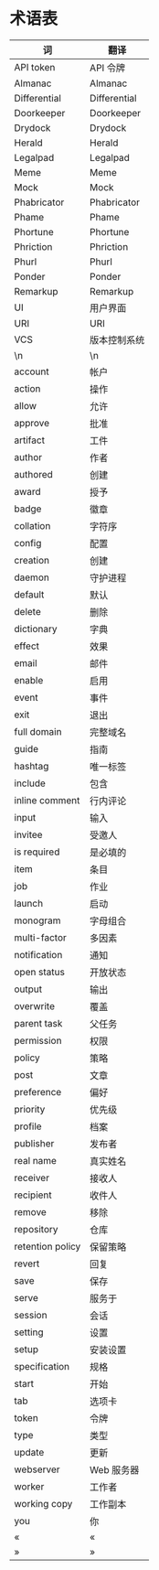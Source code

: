 # 术语表

词 | 翻译
-- | -----------
API token | API 令牌
Almanac | Almanac
Differential | Differential
Doorkeeper | Doorkeeper
Drydock | Drydock
Herald | Herald
Legalpad | Legalpad
Meme | Meme
Mock | Mock
Phabricator | Phabricator
Phame | Phame
Phortune | Phortune
Phriction | Phriction
Phurl | Phurl
Ponder | Ponder
Remarkup | Remarkup
UI | 用户界面
URI | URI
VCS | 版本控制系统
\n | \n
account | 帐户
action | 操作
allow | 允许
approve | 批准
artifact | 工件
author | 作者
authored | 创建
award | 授予|奖励
badge | 徽章
collation | 字符序
config | 配置
creation | 创建
daemon | 守护进程
default | 默认
delete | 删除
dictionary | 字典
effect | 效果|影响
email | 邮件
enable | 启用
event | 事件
exit | 退出
full domain | 完整域名
guide | 指南
hashtag | 唯一标签
include | 包含
inline comment | 行内评论
input | 输入
invitee | 受邀人
is required | 是必填的
item | 条目|菜单项
job | 作业
launch | 启动
monogram | 字母组合
multi-factor | 多因素
notification | 通知
open status | 开放状态
output | 输出|--output
overwrite | 覆盖|--overwrite
parent task | 父任务
permission | 权限
policy | 策略
post | 文章|发送|发布
preference | 偏好
priority | 优先级
profile | 档案|分析
publisher | 发布者
real name | 真实姓名
receiver | 接收人
recipient | 收件人|接受者
remove | 移除
repository | 仓库|repository
retention policy | 保留策略
revert | 回复
save | 保存
serve | 服务于
session | 会话
setting | 设置
setup | 安装设置
specification | 规格
start | 开始|启动
tab | 选项卡
token | 令牌|符记|符号|语素|token
type | 类型|键入
update | 更新
webserver | Web 服务器
worker | 工作者
working copy | 工作副本
you | 你
« | «
» | »
